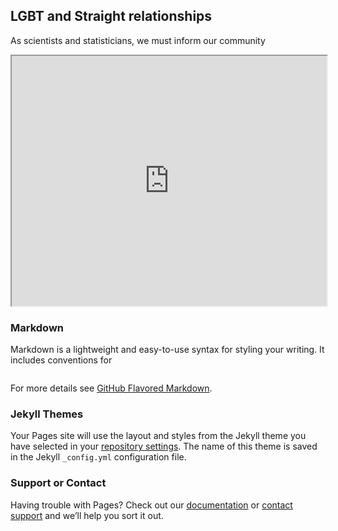 ## LGBT and Straight relationships

As scientists and statisticians, we must inform our community

<iframe src=
"https://github.com/LMDuarte/Relationships/blob/main/bar.html"
style="width:100%; height:400px;"
></iframe>

### Markdown

Markdown is a lightweight and easy-to-use syntax for styling your writing. It includes conventions for

```markdown

```

For more details see [GitHub Flavored Markdown](https://guides.github.com/features/mastering-markdown/).

### Jekyll Themes

Your Pages site will use the layout and styles from the Jekyll theme you have selected in your [repository settings](https://github.com/LMDuarte/Relationships/settings). The name of this theme is saved in the Jekyll `_config.yml` configuration file.

### Support or Contact

Having trouble with Pages? Check out our [documentation](https://docs.github.com/categories/github-pages-basics/) or [contact support](https://github.com/contact) and we’ll help you sort it out.
